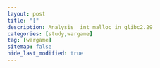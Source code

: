 ```yaml
---
layout: post
title: "["
description: Analysis _int_malloc in glibc2.29
categories: [study,wargame]
tag: [wargame]
sitemap: false
hide_last_modified: true
---
```




